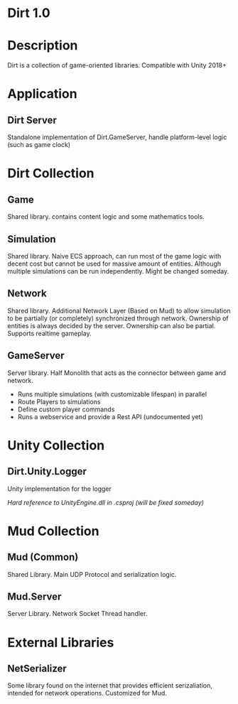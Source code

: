 # Dirt 1.0

# Description

Dirt is a collection of game-oriented libraries. Compatible with Unity 2018+

# Application

## Dirt Server

Standalone implementation of Dirt.GameServer, handle platform-level logic (such as game clock)

# Dirt Collection

## Game

Shared library. contains content logic and some mathematics tools.

## Simulation

Shared library. Naive ECS approach, can run most of the game logic with decent cost but cannot be used for massive
amount of entities. Although multiple simulations can be run independently. Might be changed someday.

## Network

Shared library. Additional Network Layer (Based on Mud) to allow simulation to be partially (or completely) synchronized through network. Ownership of entities is always decided by the server.
Ownership can also be partial. Supports realtime gameplay.

## GameServer

Server library. Half Monolith that acts as the connector between game and network.

* Runs multiple simulations (with customizable lifespan) in parallel
* Route Players to simulations
* Define custom player commands 
* Runs a webservice and provide a Rest API (undocumented yet) 

# Unity Collection

## Dirt.Unity.Logger

Unity implementation for the logger

_Hard reference to UnityEngine.dll in .csproj (will be fixed someday)_

# Mud Collection

## Mud (Common)

Shared Library. Main UDP Protocol and serialization logic.

## Mud.Server

Server Library. Network Socket Thread handler.

# External Libraries

## NetSerializer

Some library found on the internet that provides efficient serizaliation, intended for network operations. Customized for Mud.
